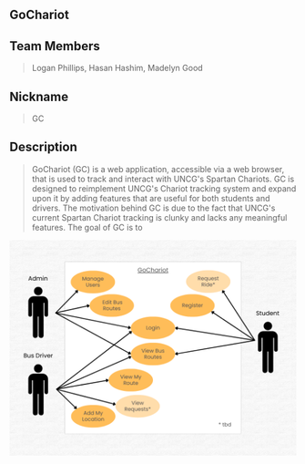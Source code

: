 ## GoChariot

## Team Members
>Logan Phillips, Hasan Hashim, Madelyn Good

## Nickname
>GC

## Description
>GoChariot (GC) is a web application, accessible via a web browser, that is used to track and interact with UNCG's Spartan Chariots.
>GC is designed to reimplement UNCG's Chariot tracking system and expand upon it by adding features that are useful for both students and drivers.
>The motivation behind GC is due to the fact that UNCG's current Spartan Chariot tracking is clunky and lacks any meaningful features.
>The goal of GC is to  



![Use Case Diagram](https://github.com/logashton/GoChariot/blob/main/WMS%20Use%20Case.png)



